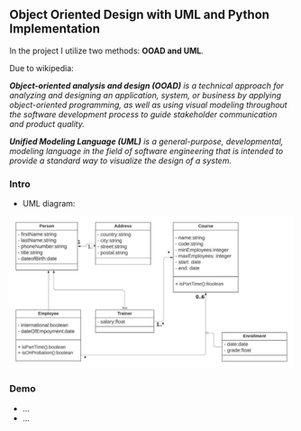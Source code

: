 <h2>Object Oriented Design with UML and Python Implementation</h2>

<p>In the project I utilize two methods: <b>OOAD and UML</b>.</p>
  
<p>Due to wikipedia:</p>

<p><i><b>Object-oriented analysis and design (OOAD)</b> is a technical approach for analyzing and designing an application, system, or business by applying object-oriented programming, as well as using visual modeling throughout the software development process to guide stakeholder communication and product quality.</i></p>

<p><i><b>Unified Modeling Language (UML)</b> is a general-purpose, developmental, modeling language in the field of software engineering that is intended to provide a standard way to visualize the design of a system.</i></p>

<h3>Intro</h3>
<ul>
  <li>UML diagram:</li>
</ul>
<img src="images/diagram.jpeg">
<h3>Demo</h3>
<ul>
  <li>...</li>
  <li>...</li>
</ul>
